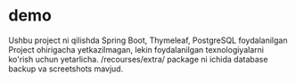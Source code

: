 # demo
Ushbu project ni qilishda Spring Boot, Thymeleaf, PostgreSQL foydalanilgan 
Project ohirigacha yetkazilmagan, lekin foydalanilgan texnologiyalarni ko'rish uchun yetarlicha. 
/recourses/extra/ package ni ichida database backup va screetshots mavjud.

